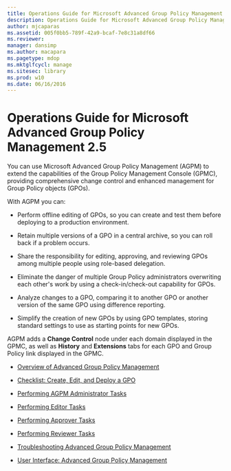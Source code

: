 ```yaml
---
title: Operations Guide for Microsoft Advanced Group Policy Management 2.5
description: Operations Guide for Microsoft Advanced Group Policy Management 2.5
author: mjcaparas
ms.assetid: 005f0bb5-789f-42a9-bcaf-7e8c31a8df66
ms.reviewer: 
manager: dansimp
ms.author: macapara
ms.pagetype: mdop
ms.mktglfcycl: manage
ms.sitesec: library
ms.prod: w10
ms.date: 06/16/2016
---
```



# Operations Guide for Microsoft Advanced Group Policy Management 2.5


You can use Microsoft Advanced Group Policy Management (AGPM) to extend the capabilities of the Group Policy Management Console (GPMC), providing comprehensive change control and enhanced management for Group Policy objects (GPOs).

With AGPM you can:

-   Perform offline editing of GPOs, so you can create and test them before deploying to a production environment.

-   Retain multiple versions of a GPO in a central archive, so you can roll back if a problem occurs.

-   Share the responsibility for editing, approving, and reviewing GPOs among multiple people using role-based delegation.

-   Eliminate the danger of multiple Group Policy administrators overwriting each other's work by using a check-in/check-out capability for GPOs.

-   Analyze changes to a GPO, comparing it to another GPO or another version of the same GPO using difference reporting.

-   Simplify the creation of new GPOs by using GPO templates, storing standard settings to use as starting points for new GPOs.

AGPM adds a **Change Control** node under each domain displayed in the GPMC, as well as **History** and **Extensions** tabs for each GPO and Group Policy link displayed in the GPMC.

-   [Overview of Advanced Group Policy Management](overview-of-advanced-group-policy-management.md)

-   [Checklist: Create, Edit, and Deploy a GPO](checklist-create-edit-and-deploy-a-gpo.md)

-   [Performing AGPM Administrator Tasks](performing-agpm-administrator-tasks.md)

-   [Performing Editor Tasks](performing-editor-tasks.md)

-   [Performing Approver Tasks](performing-approver-tasks.md)

-   [Performing Reviewer Tasks](performing-reviewer-tasks.md)

-   [Troubleshooting Advanced Group Policy Management](troubleshooting-advanced-group-policy-management.md)

-   [User Interface: Advanced Group Policy Management](user-interface-advanced-group-policy-management.md)

 

 





